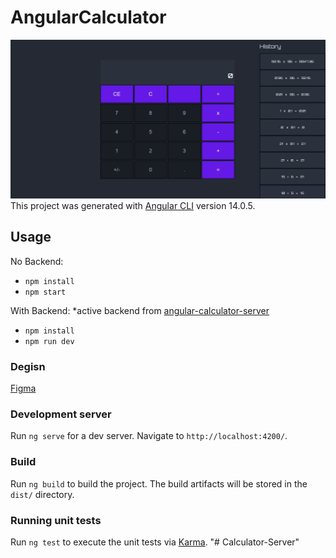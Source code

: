 # AngularCalculator
![src/assets/img/view.PNG](src/assets/img/view.PNG)
This project was generated with [Angular CLI](https://github.com/angular/angular-cli) version 14.0.5.

## Usage
No Backend:
- `npm install`
- `npm start`

With Backend:
*active backend from [angular-calculator-server](https://github.com/Douglashwang82/angular-calculator-server)
- `npm install`
- `npm run dev`

### Degisn
[Figma](https://www.figma.com/file/8REH8pa7fC62HPCfqwkPPI/Untitled?node-id=0%3A1)

### Development server

Run `ng serve` for a dev server. Navigate to `http://localhost:4200/`.

### Build

Run `ng build` to build the project. The build artifacts will be stored in the `dist/` directory.

### Running unit tests

Run `ng test` to execute the unit tests via [Karma](https://karma-runner.github.io).
"# Calculator-Server" 
